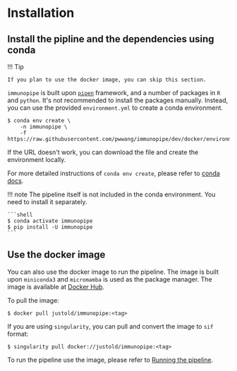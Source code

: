 # Installation

## Install the pipline and the dependencies using conda

!!! Tip

    If you plan to use the docker image, you can skip this section.

`immunopipe` is built upon [`pipen`](https://github.com/pwwang/pipen) framework, and a number of packages in `R` and `python`. It's not recommended to install the packages manually. Instead, you can use the provided `environment.yml` to create a conda environment.

```shell
$ conda env create \
    -n immunopipe \
    -f https://raw.githubusercontent.com/pwwang/immunopipe/dev/docker/environment.yml
```

If the URL doesn't work, you can download the file and create the environment locally.

For more detailed instructions of `conda env create`, please refer to [conda docs](https://docs.conda.io/projects/conda/en/latest/commands/env/create.html).

!!! note
    The pipeline itself is not included in the conda environment. You need to install it separately.

    ```shell
    $ conda activate immunopipe
    $ pip install -U immunopipe
    ```

## Use the docker image

You can also use the docker image to run the pipeline. The image is built upon `miniconda3` and `micromamba` is used as the package manager. The image is available at [Docker Hub](https://hub.docker.com/r/justold/immunopipe).

To pull the image:

```shell
$ docker pull justold/immunopipe:<tag>
```

If you are using `singularity`, you can pull and convert the image to `sif` format:

```shell
$ singularity pull docker://justold/immunopipe:<tag>
```

To run the pipeline use the image, please refer to [Running the pipeline](./running.md).
